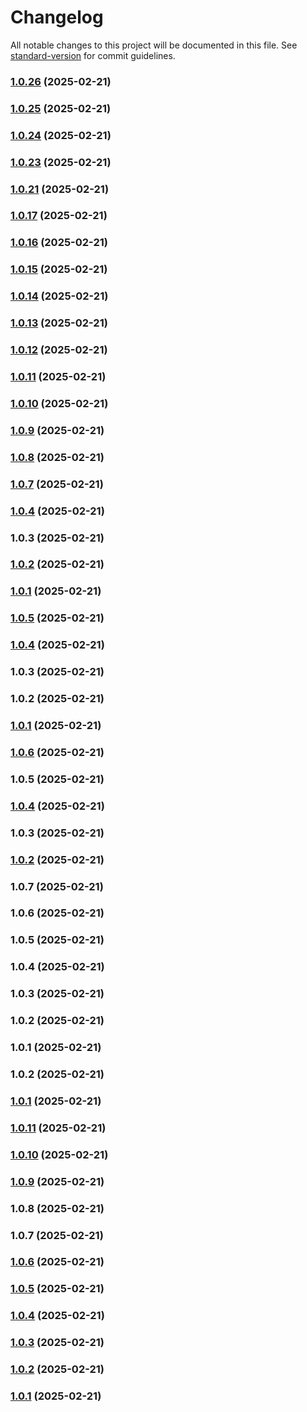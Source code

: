 # Changelog

All notable changes to this project will be documented in this file. See [standard-version](https://github.com/conventional-changelog/standard-version) for commit guidelines.

### [1.0.26](https://github.com/simaoptrocha/full-widget-app/compare/v1.0.25...v1.0.26) (2025-02-21)

### [1.0.25](https://github.com/simaoptrocha/full-widget-app/compare/v1.0.24...v1.0.25) (2025-02-21)

### [1.0.24](https://github.com/simaoptrocha/full-widget-app/compare/v1.0.23...v1.0.24) (2025-02-21)

### [1.0.23](https://github.com/simaoptrocha/full-widget-app/compare/v1.0.21...v1.0.23) (2025-02-21)

### [1.0.21](https://github.com/simaoptrocha/full-widget-app/compare/v1.0.17...v1.0.21) (2025-02-21)

### [1.0.17](https://github.com/simaoptrocha/full-widget-app/compare/v1.0.16...v1.0.17) (2025-02-21)

### [1.0.16](https://github.com/simaoptrocha/full-widget-app/compare/v1.0.15...v1.0.16) (2025-02-21)

### [1.0.15](https://github.com/simaoptrocha/full-widget-app/compare/v1.0.14...v1.0.15) (2025-02-21)

### [1.0.14](https://github.com/simaoptrocha/full-widget-app/compare/v1.0.13...v1.0.14) (2025-02-21)

### [1.0.13](https://github.com/simaoptrocha/full-widget-app/compare/v1.0.12...v1.0.13) (2025-02-21)

### [1.0.12](https://github.com/simaoptrocha/full-widget-app/compare/v1.0.11...v1.0.12) (2025-02-21)

### [1.0.11](https://github.com/simaoptrocha/full-widget-app/compare/v1.0.10...v1.0.11) (2025-02-21)

### [1.0.10](https://github.com/simaoptrocha/full-widget-app/compare/v1.0.9...v1.0.10) (2025-02-21)

### [1.0.9](https://github.com/simaoptrocha/full-widget-app/compare/v1.0.8...v1.0.9) (2025-02-21)

### [1.0.8](https://github.com/simaoptrocha/full-widget-app/compare/v1.0.7...v1.0.8) (2025-02-21)

### [1.0.7](https://github.com/simaoptrocha/full-widget-app/compare/v1.0.5...v1.0.7) (2025-02-21)

### [1.0.4](https://github.com/simaoptrocha/full-widget-app/compare/v1.0.5...v1.0.4) (2025-02-21)

### 1.0.3 (2025-02-21)

### [1.0.2](https://github.com/simaoptrocha/full-widget-app/compare/v1.0.1...v1.0.2) (2025-02-21)

### [1.0.1](https://github.com/simaoptrocha/full-widget-app/compare/v1.0.5...v1.0.1) (2025-02-21)

### [1.0.5](https://github.com/simaoptrocha/full-widget-app/compare/v1.0.4...v1.0.5) (2025-02-21)

### [1.0.4](https://github.com/simaoptrocha/full-widget-app/compare/v1.0.3...v1.0.4) (2025-02-21)

### 1.0.3 (2025-02-21)

### 1.0.2 (2025-02-21)

### [1.0.1](https://github.com/simaoptrocha/full-widget-app/compare/v1.0.11...v1.0.1) (2025-02-21)

### [1.0.6](https://github.com/simaoptrocha/full-widget-app/compare/v1.0.5...v1.0.6) (2025-02-21)

### 1.0.5 (2025-02-21)

### [1.0.4](https://github.com/simaoptrocha/full-widget-app/compare/v1.0.3...v1.0.4) (2025-02-21)

### 1.0.3 (2025-02-21)

### [1.0.2](https://github.com/simaoptrocha/full-widget-app/compare/v1.0.11...v1.0.2) (2025-02-21)

### 1.0.7 (2025-02-21)

### 1.0.6 (2025-02-21)

### 1.0.5 (2025-02-21)

### 1.0.4 (2025-02-21)

### 1.0.3 (2025-02-21)

### 1.0.2 (2025-02-21)

### 1.0.1 (2025-02-21)

### 1.0.2 (2025-02-21)

### [1.0.1](https://github.com/simaoptrocha/full-widget-app/compare/v1.0.11...v1.0.1) (2025-02-21)

### [1.0.11](https://github.com/simaoptrocha/full-widget-app/compare/v1.0.10...v1.0.11) (2025-02-21)

### [1.0.10](https://github.com/simaoptrocha/full-widget-app/compare/v1.0.9...v1.0.10) (2025-02-21)

### [1.0.9](https://github.com/simaoptrocha/full-widget-app/compare/v1.0.8...v1.0.9) (2025-02-21)

### 1.0.8 (2025-02-21)

### 1.0.7 (2025-02-21)

### [1.0.6](https://github.com/simaoptrocha/full-widget-app/compare/v1.0.9...v1.0.6) (2025-02-21)

### [1.0.5](https://github.com/simaoptrocha/full-widget-app/compare/v1.0.7...v1.0.5) (2025-02-21)

### [1.0.4](https://github.com/simaoptrocha/full-widget-app/compare/v1.0.7...v1.0.4) (2025-02-21)

### [1.0.3](https://github.com/simaoptrocha/full-widget-app/compare/v1.0.7...v1.0.3) (2025-02-21)

### [1.0.2](https://github.com/simaoptrocha/full-widget-app/compare/v1.0.7...v1.0.2) (2025-02-21)

### [1.0.1](https://github.com/simaoptrocha/full-widget-app/compare/v1.0.7...v1.0.1) (2025-02-21)
